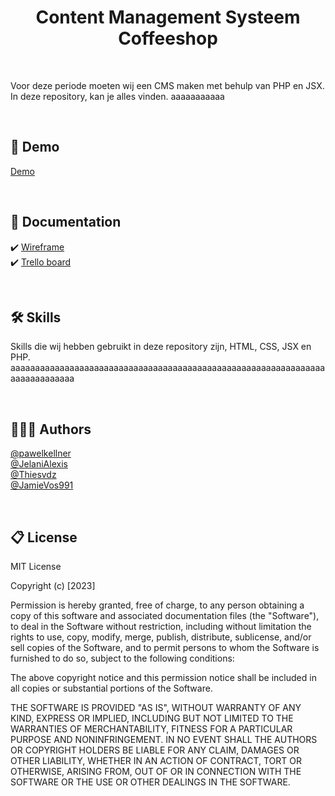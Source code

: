 <h1 align="center">
	Content Management Systeem Coffeeshop
</h1>

<br>

Voor deze periode moeten wij een CMS maken met behulp van PHP en JSX. In deze repository, kan je alles vinden.  aaaaaaaaaaa

<br>

## 🚩 Demo
<a href="#">Demo</a>

<br>

## 📰 Documentation
✔️ <a href="#">Wireframe</a><br>
✔️ <a href="https://trello.com/b/BnifXS3q/skills-cms">Trello board</a>

<br>

## 🛠 Skills
Skills die wij hebben gebruikt in deze repository zijn, HTML, CSS, JSX en PHP. aaaaaaaaaaaaaaaaaaaaaaaaaaaaaaaaaaaaaaaaaaaaaaaaaaaaaaaaaaaaaaaaaaaaaaaaaaaaa

<br>

## 🙋🏻‍♂️ Authors
<a href="https://github.com/pawelkellner">@pawelkellner</a> <br>
<a href="https://github.com/JelaniAlexis">@JelaniAlexis</a> <br>
<a href="https://github.com/Thiesvdz">@Thiesvdz</a> <br>
<a href="https://github.com/JamieVos991">@JamieVos991</a> 

<br>

## 📋 License
MIT License

Copyright (c) [2023]

Permission is hereby granted, free of charge, to any person obtaining a copy of this software and associated documentation files (the "Software"), to deal in the Software without restriction, including without limitation the rights to use, copy, modify, merge, publish, distribute, sublicense, and/or sell copies of the Software, and to permit persons to whom the Software is furnished to do so, subject to the following conditions:

The above copyright notice and this permission notice shall be included in all copies or substantial portions of the Software.

THE SOFTWARE IS PROVIDED "AS IS", WITHOUT WARRANTY OF ANY KIND, EXPRESS OR IMPLIED, INCLUDING BUT NOT LIMITED TO THE WARRANTIES OF MERCHANTABILITY, FITNESS FOR A PARTICULAR PURPOSE AND NONINFRINGEMENT. IN NO EVENT SHALL THE AUTHORS OR COPYRIGHT HOLDERS BE LIABLE FOR ANY CLAIM, DAMAGES OR OTHER LIABILITY, WHETHER IN AN ACTION OF CONTRACT, TORT OR OTHERWISE, ARISING FROM, OUT OF OR IN CONNECTION WITH THE SOFTWARE OR THE USE OR OTHER DEALINGS IN THE SOFTWARE.